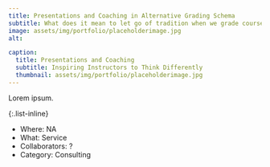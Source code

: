 ```yaml
---
title: Presentations and Coaching in Alternative Grading Schema
subtitle: What does it mean to let go of tradition when we grade coursework?
image: assets/img/portfolio/placeholderimage.jpg
alt: 

caption:
  title: Presentations and Coaching
  subtitle: Inspiring Instructors to Think Differently
  thumbnail: assets/img/portfolio/placeholderimage.jpg
---
```

Lorem ipsum.

{:.list-inline}
- Where: NA
- What: Service
- Collaborators: ?
- Category: Consulting

